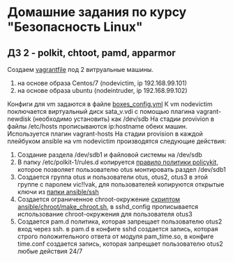 Домашние задания по курсу "Безопасность Linux"
===============================================

ДЗ 2 - polkit, chtoot, pamd, apparmor
-----------------------------------------------

Создаем [vagrantfile](https://github.com/drJabber/otus_is_2020_01/blob/master/hw02/Vagrantfile) под 2 витруальные машины. 
1. на основе образа Centos/7 (nodevictim, ip 192.168.99.101)
2. на основе образа ubuntu (nodeintruder, ip 192.168.99.102)

Конфиги для vm задаются в файле [boxes_config.yml](https://github.com/drJabber/otus_is_2020_01/blob/master/hw02/boxes_config.yml)
К vm nodevictim поключается виртуальный диск sata_v.vdi с помощью плагина vagrant-newdisk (необходимо установить) как /dev/sdb
На стадии provivion в файлы /etc/hosts прописываются ip:hostname обеих машин. Используется плагин vagrant-hosts
На стадии provision в каждой плейбуком ansible на vm nodevictim производятся следующие действия:
1. Создание раздела /dev/sdb1 и файловой системы на /dev/sdb 
2. В папку /etc/polkit-1/rules.d копируется [правило политики policykit](https://github.com/drJabber/otus_is_2020_01/blob/master/hw02/ansible/nodevictim/polkit/10-mount-sdb1-for-user-otus.rules), которое позволяет пользователю otus монтировать раздел /dev/sdb1 
3. Создается группа otus и пользователи otus, otus2, otus3 в этой группе с паролем vic!!vak, для пользователей копируются открытые ключи из [папки ansible/ssh](https://github.com/drJabber/otus_is_2020_01/tree/master/hw02/ansible/nodevictim/ssh)
4. Создается ограниченное chroot-окружение [скриптом ansible/chroot/make_chroot.sh](https://github.com/drJabber/otus_is_2020_01/blob/master/hw02/ansible/nodevictim/chroot/make_chroot.sh), в sshd_config прописывается использование chroot-окружения для пользователя otus3
5. Создается pam.d политика, которая запрещает пользователю otus2 вход через ssh. в pam.d в конфиге sshd создается запись, которая строго положительного ответа от модуля pam_time.so, в конфиге time.conf создается запись, которая запрещает пользователю otus2 любые действия 24/7
